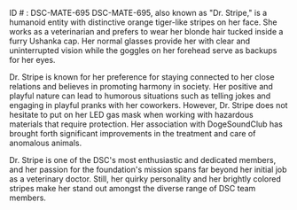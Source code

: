 ID # : DSC-MATE-695
DSC-MATE-695, also known as "Dr. Stripe," is a humanoid entity with distinctive orange tiger-like stripes on her face. She works as a veterinarian and prefers to wear her blonde hair tucked inside a furry Ushanka cap. Her normal glasses provide her with clear and uninterrupted vision while the goggles on her forehead serve as backups for her eyes. 

Dr. Stripe is known for her preference for staying connected to her close relations and believes in promoting harmony in society. Her positive and playful nature can lead to humorous situations such as telling jokes and engaging in playful pranks with her coworkers. However, Dr. Stripe does not hesitate to put on her LED gas mask when working with hazardous materials that require protection. Her association with DogeSoundClub has brought forth significant improvements in the treatment and care of anomalous animals. 

Dr. Stripe is one of the DSC's most enthusiastic and dedicated members, and her passion for the foundation's mission spans far beyond her initial job as a veterinary doctor. Still, her quirky personality and her brightly colored stripes make her stand out amongst the diverse range of DSC team members.